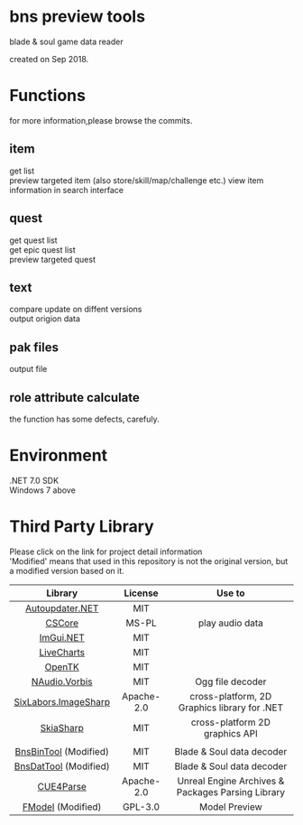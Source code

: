 bns preview tools
==========================
blade & soul game data reader

created on Sep 2018.


Functions
==========================
for more information,please browse the commits.
## item
get list    
preview targeted item (also store/skill/map/challenge etc.) 
view item information in search interface   

## quest
get quest list  
get epic quest list  
preview targeted quest

## text
compare update on diffent versions  
output origion data

## pak files
output file

## role attribute calculate
the function has some defects, carefuly.    

Environment
==========================
.NET 7.0 SDK    
Windows 7 above


Third Party Library
==========================
Please click on the link for project detail information  
'Modified' means that used in this repository is not the original version, but a modified version based on it.

| Library | License | Use to | 
| :----:  | :----:  | :----: |
| [Autoupdater.NET](https://github.com/ravibpatel/AutoUpdater.NET) | MIT |  |
| [CSCore](https://github.com/filoe/cscore) | MS-PL | play audio data |
| [ImGui.NET](https://github.com/ImGuiNET/ImGui.NET) | MIT |  |
| [LiveCharts](https://github.com/Live-Charts/Live-Charts) | MIT |  |
| [OpenTK](https://github.com/opentk/opentk) | MIT |  |
| [NAudio.Vorbis](https://github.com/naudio/Vorbis) | MIT | Ogg file decoder |
| [SixLabors.ImageSharp](https://github.com/SixLabors/ImageSharp) | Apache-2.0 | cross-platform, 2D Graphics library for .NET |
| [SkiaSharp](https://github.com/mono/SkiaSharp) | MIT | cross-platform 2D graphics API |
| |
| [BnsBinTool](https://github.com/notscuffed/BnsBinTool) (Modified) | MIT | Blade & Soul data decoder |
| [BnsDatTool](https://github.com/ashllay/BnsDatTool)    (Modified) | MIT | Blade & Soul data decoder |
| [CUE4Parse](https://github.com/FabianFG/CUE4Parse) | Apache-2.0 | Unreal Engine Archives & Packages Parsing Library |
| [FModel](https://github.com/4sval/FModel/) (Modified) | GPL-3.0 | Model Preview |